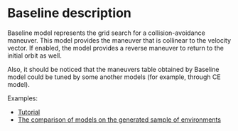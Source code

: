 # Baseline description

Baseline model represents the grid search for a collision-avoidance maneuver. This model provides the maneuver that is collinear to the velocity vector. If enabled, the model provides a reverse maneuver to return to the initial orbit as well.

Also, it should be noticed that the maneuvers table obtained by Baseline model could be tuned by some another models (for example, through CE model).

<!--TODO: time of maneuver-->

Examples:

- [Tutorial](examples/Notebooks/tutorials/Baseline_tutorial.ipynb)
- [The comparison of models on the generated sample of environments](examples/Notebooks/analysis_and_experiments/Models_comparison.ipynb)